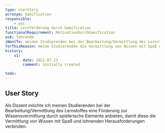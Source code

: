 ```yaml
---
type: userStory
acronym: Gamification
responsible:
    - psc
title: Lernförderung durch Gamification
functionalRequirement: MotivationDurchGamification
asA: lehrende
iWantTo: meinen Studierenden bei der Bearbeitung/Vermittlung des Lernstoffes eine Förderung zur Wissensvermittlung durch spielerische Elemente anbieten
forThisReason: meine Studierenden die Vermittlung von Wissen mit Spaß und lohnenden Herausforderungen verbinden.
history:
    v1:
        date: 2021-07-23
        comment: initially created

todo:
---
```


## User Story

Als Dozent möchte ich meinen Studierenden bei der Bearbeitung/Vermittlung des Lernstoffes eine Förderung zur Wissensvermittlung durch spielerische Elemente anbieten, damit diese die Vermittlung von Wissen mit Spaß und lohnenden Herausforderungen verbinden.